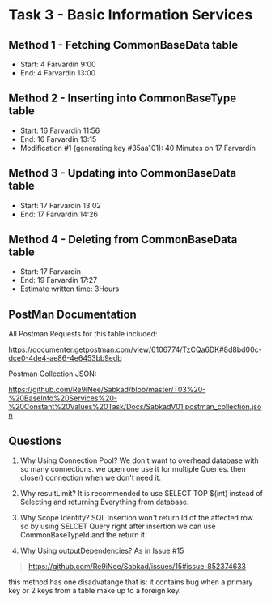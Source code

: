 # Task 3 - Basic Information Services

## Method 1 - Fetching CommonBaseData table
- Start: 4 Farvardin 9:00
- End: 4 Farvardin 13:00


## Method 2 - Inserting into CommonBaseType table
 - Start: 16 Farvardin 11:56
 - End: 16 Farvardin 13:15
 - Modification #1 (generating key #35aa101): 40 Minutes on 17 Farvardin


## Method 3 - Updating into CommonBaseData table
 - Start: 17 Farvardin 13:02
 - End: 17 Farvardin 14:26


## Method 4 - Deleting from CommonBaseData table
 - Start: 17 Farvardin
 - End: 19 Farvardin 17:27
 - Estimate written time: 3Hours

## PostMan Documentation


 All Postman Requests for this table included:

  https://documenter.getpostman.com/view/6106774/TzCQa6DK#8d8bd00c-dce0-4de4-ae86-4e6453bb9edb

 Postman Collection JSON:

 https://github.com/Re9iNee/Sabkad/blob/master/T03%20-%20BaseInfo%20Services%20-%20Constant%20Values%20Task/Docs/SabkadV01.postman_collection.json

## Questions

 1. Why Using Connection Pool?
  We don't want to overhead database with so many connections. we open one use it for multiple Queries. then close() connection when we don't need it.
2. Why resultLimit? 
 It is recommended to use SELECT TOP $(int) instead of Selecting and returning Everything from database.

3. Why Scope Identity?
 SQL Insertion won't return Id of the affected row. so by using SELCET Query right after insertion we can use CommonBaseTypeId and the return it.

 4. Why Using outputDependencies? 
 As in Issue #15
 > https://github.com/Re9iNee/Sabkad/issues/15#issue-852374633
 
  this method has one disadvatange that is: it contains bug when a primary key or 2 keys from a table make up to a foreign key.

